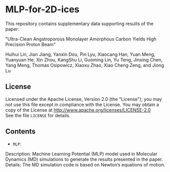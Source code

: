 # MLP-for-2D-ices


This repository contains supplementary data supporting results of the paper:

"Ultra-Clean Angstroporous Monolayer Amorphous Carbon Yields High Precision Proton Beam"

Huihui Lin, Jian Jiang, Yanxin Dou, Pin Lyu, Xiaocang Han, Yuan Meng, Yuanyuan He, Xin Zhou, KangShu Li, Guoming Lin, Yu Teng, Jinxing Chen, Yang Meng, Thomas Osipowicz, Xiaoxu Zhao, Xiao Cheng Zeng, and Jiong Lu

## License
Licensed under the Apache License, Version 2.0 (the "License");
you may not use this file except in compliance with the License.
You may obtain a copy of the License at
       http://www.apache.org/licenses/LICENSE-2.0  
See the file `LICENSE` for details.

## Contents

* `MLP`:

Description: Machine Learning Potential (MLP) model used in Molecular 
Dynamics (MD) simulations to generate the results presented in the paper.
Details: The MD simulation code is based on Newton’s equations of motion.

